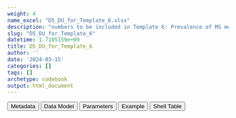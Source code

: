 ```yaml
---
weight: 4
name_excel: "D5_DU_for_Template_6.xlsx"
description: "numbers to be included in Template 6: Prevalence of MS medication in women of childbearing age with MS at cohort entry over time"
slug: "D5_DU_for_Template_6"
datetime: 1.7105159e+09
title: D5_DU_for_Template_6
author: ''
date: '2024-03-15'
categories: []
tags: []
archetype: codebook
output: html_document
---
```


<script src="/rmarkdown-libs/core-js/shim.min.js"></script>
<script src="/rmarkdown-libs/react/react.min.js"></script>
<script src="/rmarkdown-libs/react/react-dom.min.js"></script>
<script src="/rmarkdown-libs/reactwidget/react-tools.js"></script>
<script src="/rmarkdown-libs/htmlwidgets/htmlwidgets.js"></script>
<link href="/rmarkdown-libs/reactable/reactable.css" rel="stylesheet" />
<script src="/rmarkdown-libs/reactable-binding/reactable.js"></script>
<div class="tab">
<button class="tablinks" onclick="openCity(event, &#39;Metadata&#39;)" id="defaultOpen">Metadata</button>
<button class="tablinks" onclick="openCity(event, &#39;Data Model&#39;)">Data Model</button>
<button class="tablinks" onclick="openCity(event, &#39;Parameters&#39;)">Parameters</button>
<button class="tablinks" onclick="openCity(event, &#39;Example&#39;)">Example</button>
<button class="tablinks" onclick="openCity(event, &#39;Shell Table&#39;)">Shell Table</button>
</div>
<div class="tabcontent"></div>
<div id="Shell Table" class="tabcontent">
<div id="htmlwidget-1" class="reactable html-widget" style="width:auto;height:600px;"></div>
<script type="application/json" data-for="htmlwidget-1">{"x":{"tag":{"name":"Reactable","attribs":{"data":{"medication":["alemtuzumab","alemtuzumab","alemtuzumab","alemtuzumab","alemtuzumab","alemtuzumab","alemtuzumab","alemtuzumab","alemtuzumab","alemtuzumab","alemtuzumab","alemtuzumab","alemtuzumab","alemtuzumab","alemtuzumab","alemtuzumab",null,null,null,null],"Year":["2005","2006","2007","2008","2009","2010","2011","2012","2013","2014","2015","2016","2017","2018","2019","All",null,null,null,null],"Number of women in time period":["n1_alentuzumab_2005","n1_alentuzumab_2006",null,null,null,null,null,null,null,null,null,null,null,null,null,"n1_alentuzumab_all",null,null,null,null],"Number of women exposed in time period":["n2_alentuzumab_2005","n2_alentuzumab_2006",null,null,null,null,null,null,null,null,null,null,null,null,null,"n2_alentuzumab_all",null,null,null,null],"Prevalence of exposure per 1000 women":["n3_alentuzumab_2005","n3_alentuzumab_2006",null,null,null,null,null,null,null,null,null,null,null,null,null,"n3_alentuzumab_all",null,null,null,null],"95% Confidence Interval 1":["n4_alentuzumab_2005-n5_alentuzumab_2005","n4_alentuzumab_2006-n5_alentuzumab_2006",null,null,null,null,null,null,null,null,null,null,null,null,null,"n4_alentuzumab_all-n5_alentuzumab_all",null,null,null,null]},"columns":[{"id":"medication","name":"medication","type":"character"},{"id":"Year","name":"Year","type":"character"},{"id":"Number of women in time period","name":"Number of women in time period","type":"character"},{"id":"Number of women exposed in time period","name":"Number of women exposed in time period","type":"character"},{"id":"Prevalence of exposure per 1000 women","name":"Prevalence of exposure per 1000 women","type":"character"},{"id":"95% Confidence Interval 1","name":"95% Confidence Interval 1","type":"character"}],"sortable":false,"searchable":true,"pagination":false,"highlight":true,"bordered":true,"striped":true,"style":{"maxWidth":1800},"height":"600px","dataKey":"176a2dafee60a57547a22175f798a4ee"},"children":[]},"class":"reactR_markup"},"evals":[],"jsHooks":[]}</script>
</div>
